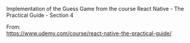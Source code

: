 Implementation of the Guess Game from the course React Native - The Practical Guide - Section 4

From:   
https://www.udemy.com/course/react-native-the-practical-guide/